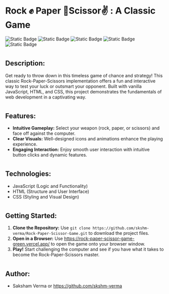 # Rock ✊ Paper   🤚Scissor✌️ : A Classic Game

![Static Badge](https://img.shields.io/badge/Javascript-%2377AB59?logo=Javascript&labelColor=black)  ![Static Badge](https://img.shields.io/badge/HTML5-%23f06529?style=flat-square&logo=HTML5&logoColor=%23e34c26&labelColor=black) ![Static Badge](https://img.shields.io/badge/CSS3-%232965f1?style=flat-square&logo=CSS3&logoColor=%23264de4&labelColor=black) ![Static Badge](https://img.shields.io/badge/Visual_Studio_Code-%230078d7?style=flat-square&logo=VISUALSTUDIOCODE&logoColor=%230078d7&labelColor=black) ![Static Badge](https://img.shields.io/badge/Vercel-%23B5C0D0?style=flat-square&logo=VERCEL&logoColor=white&labelColor=black)
#

## Description:

Get ready to throw down in this timeless game of chance and strategy! This classic Rock-Paper-Scissors implementation offers a fun and interactive way to test your luck or outsmart your opponent. Built with vanilla JavaScript, HTML, and CSS, this project demonstrates the fundamentals of web development in a captivating way.
#
## Features:

- **Intuitive Gameplay:** Select your weapon (rock, paper, or scissors) and face off against the computer.
- **Clear Visuals:** Well-designed icons and animations enhance the playing experience.
- **Engaging Interaction:** Enjoy smooth user interaction with intuitive button clicks and dynamic features.
#
## Technologies:

- JavaScript (Logic and Functionality)
- HTML (Structure and User Interface)
- CSS (Styling and Visual Design)
#
## Getting Started:

1. **Clone the Repository:** Use `git clone https://github.com/skshm-verma/Rock-Paper-Scissor-Game.git` to download the project files.
2. **Open in a Browser:**  Use https://rock-paper-scissor-game-green.vercel.app/ to open the game onto your browser window.
3. **Play!** Start challenging the computer and see if you have what it takes to become the Rock-Paper-Scissors master.
#
## Author:

- Saksham Verma or https://github.com/skshm-verma
